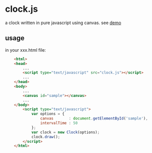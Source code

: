 # clock.js

a clock written in pure javascript using canvas. see [demo](http://leungwensen.github.io/graphics-and-multimedia/clock.js/)

## usage

in your xxx.html file:
```html
    <html>
    <head>
        ...
        <script type="text/javascript" src="clock.js"></script>
        ...
    </head>
    <body>
        ...
        <canvas id="sample"></canvas>
        ...
    </body>
        <script type="text/javascript">
            var options = {
                canvas       : document.getElementById('sample'),
                intervalTime : 50
            };
            var clock = new Clock(options);
            clock.draw();
        </script>
    </html>
```

